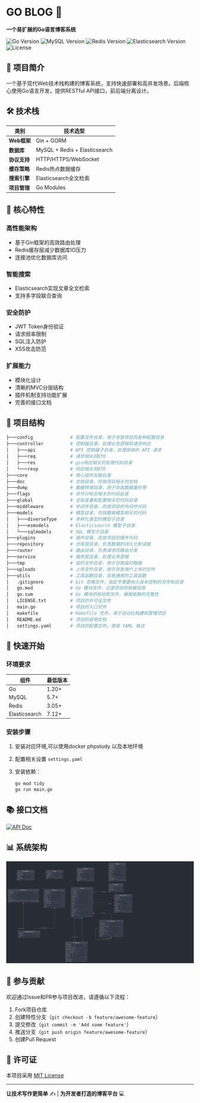 # GO BLOG 🚀

**一个易扩展的Go语言博客系统**

![Go Version](https://img.shields.io/badge/Go-%3E%3D1.20-blue)
![MySQL Version](https://img.shields.io/badge/MySQL-%3E%3D5.7-green)
![Redis Version](https://img.shields.io/badge/Redis-%3E%3D3.05-red)
![Elasticsearch Version](https://img.shields.io/badge/Elasticsearch-%3E%3D7.12-orange)
![License](https://img.shields.io/badge/License-MIT-brightgreen)

## 🌟 项目简介

一个基于现代Web技术栈构建的博客系统，支持快速部署和高并发场景。后端核心使用Go语言开发，提供RESTful API接口，前后端分离设计。

## 🛠️ 技术栈

| 类别         | 技术选型                      |
| ------------ | ----------------------------- |
| **Web框架**  | Gin + GORM                    |
| **数据库**   | MySQL + Redis + Elasticsearch |
| **协议支持** | HTTP/HTTPS/WebSocket          |
| **缓存策略** | Redis热点数据缓存             |
| **搜索引擎** | Elasticsearch全文检索         |
| **项目管理** | Go Modules                    |

## 🎯 核心特性

### 高性能架构

- 基于Gin框架的高效路由处理
- Redis缓存层减少数据库IO压力
- 连接池优化数据库访问

### 智能搜索

- Elasticsearch实现文章全文检索
- 支持多字段联合查询

### 安全防护

- JWT Token身份验证
- 请求频率限制
- SQL注入防护
- XSS攻击防范

### 扩展能力

- 模块化设计
- 清晰的MVC分层结构
- 插件机制支持功能扩展
- 完善的接口文档

## 📂 项目结构

```bash
├───config              # 配置文件目录，用于存放项目的各种配置信息
├───controller          # 控制器目录，处理业务逻辑和请求响应
│   ├───api             # API 控制器子目录，处理具体的 API 请求
│   ├───req             # 请求相关的DTO
│   ├───res             # gin响应相关的处理代码目录
│   └───resp            # 响应相关的DTO
├───core                # 核心组件加载目录
├───doc                 # 文档目录，存放项目相关的文档
├───dump                # 数据转储目录，用于存放数据备份等
├───flags               # 命令行标志相关的代码目录
├───global              # 全局变量和配置相关的代码目录
├───middleware          # 中间件目录，存放项目的中间件代码
├───models              # 模型目录，存放数据模型相关的代码
│   ├───diverseType     # 多样化类型的模型子目录
│   ├───esmodels        # Elasticsearch 模型子目录
│   └───sqlmodels       # SQL 模型子目录
├───plugins             # 插件目录，存放项目的插件代码
├───repository          # 仓库层目录，负责数据的持久化和读取
├───router              # 路由目录，负责请求的路由分发
├───service             # 服务层目录，处理业务逻辑
├───tmp                 # 临时文件目录，用于存放临时数据
├───uploads             # 上传文件目录，用于存放用户上传的文件
├───utils               # 工具函数目录，存放通用的工具函数
│   .gitignore          # Git 忽略文件，指定不需要纳入版本控制的文件和目录
│   go.mod              # Go 模块文件，记录项目的依赖信息
│   go.sum              # Go 模块的校验和文件，确保依赖的完整性
│   LICENSE.txt         # 项目的许可证文件
│   main.go             # 项目的入口文件
│   makefile            # Makefile 文件，用于自动化构建和管理项目
│   README.md           # 项目的说明文档
│   settings.yaml       # 项目的配置文件，使用 YAML 格式
```

## 🚀 快速开始

### 环境要求

| 组件          | 最低版本 |
| ------------- | -------- |
| Go            | 1.20+    |
| MySQL         | 5.7+     |
| Redis         | 3.05+    |
| Elasticsearch | 7.12+    |

### 安装步骤

1. 安装对应环境,可以使用docker phpstudy 以及本地环境

2. 配置相关设置 `settings.yaml`

3. 安装依赖：

   ```bash
   go mod tidy
   go run main.go
   ```

   

## 📚 接口文档

[![API Doc](https://img.shields.io/badge/API_Doc-Online-brightgreen)](doc/goblog_v2.md)

## 📊 系统架构

![UML设计图](./doc/sql/uml.png)

## 🤝 参与贡献

欢迎通过Issue和PR参与项目改进，请遵循以下流程：

1. Fork项目仓库
2. 创建特性分支（`git checkout -b feature/awesome-feature`）
3. 提交修改（`git commit -m 'Add some feature'`）
4. 推送分支（`git push origin feature/awesome-feature`）
5. 创建Pull Request

## 📄 许可证

本项目采用 [MIT License](LICENSE.txt)

---

**让技术写作更简单** ✍️ | **为开发者打造的博客平台** 💻

